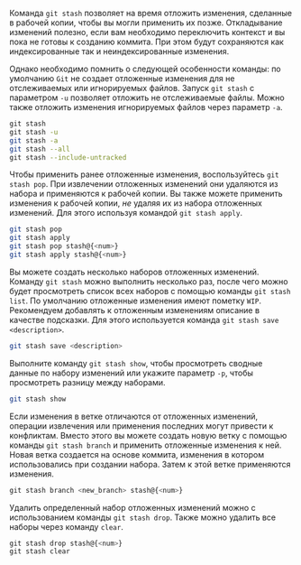 Команда `git stash` позволяет на время отложить изменения, сделанные в рабочей копии, чтобы вы могли применить их позже. Откладывание изменений полезно, если вам необходимо переключить контекст и вы пока не готовы к созданию коммита. При этом будут сохраняются как индексированные так и неиндексированные изменения. 

Однако необходимо помнить о следующей особенности команды: по умолчанию `Git` не создает отложенные изменения для не отслеживаемых или игнорируемых файлов. Запуск `git stash` с параметром `-u` позволяет отложить не отслеживаемые файлы.
Можно также отложить изменения игнорируемых файлов через параметр `-a`.

```sh
git stash
git stash -u
git stash -a
git stash --all
git stash --include-untracked
```

Чтобы применить ранее отложенные изменения, воспользуйтесь `git stash pop`. При извлечении отложенных изменений они удаляются из набора и применяются к рабочей копии. Вы также можете применить изменения к рабочей копии, _не_ удаляя их из набора отложенных изменений. Для этого используя командой `git stash apply`.

```sh
git stash pop
git stash apply
git stash pop stash@{<num>}
git stash apply stash@{<num>}
```

Вы можете создать несколько наборов отложенных изменений. Команду `git stash` можно выполнить несколько раз, после чего можно будет просмотреть список всех наборов с помощью команды `git stash list`. По умолчанию отложенные изменения имеют пометку `WIP`. Рекомендуем добавлять к отложенным изменениям описание в качестве подсказки. Для этого используется команда `git stash save <description>`.

```sh
git stash save <description>
```

Выполните команду `git stash show`, чтобы просмотреть сводные данные по набору изменений или укажите параметр `-p`, чтобы просмотреть разницу между наборами.

```sh
git stash show
```

Если изменения в ветке отличаются от отложенных изменений, операции извлечения или применения последних могут привести к конфликтам. Вместо этого вы можете создать новую ветку с помощью команды `git stash branch` и применить отложенные изменения к ней. Новая ветка создается на основе коммита, изменения в котором использовались при создании набора. Затем к этой ветке применяются изменения.

```sh
git stash branch <new_branch> stash@{<num>}
```

Удалить определенный набор отложенных изменений можно с использованием команды `git stash drop`. Также можно удалить все наборы через команду `clear`.

```sh
git stash drop stash@{<num>}
git stash clear
```